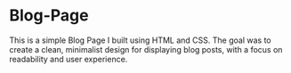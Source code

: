 # Blog-Page
This is a simple Blog Page I built using HTML and CSS. The goal was to create a clean, minimalist design for displaying blog posts, with a focus on readability and user experience.
